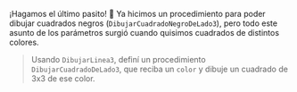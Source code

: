 ¡Hagamos el último pasito! :shoe: Ya hicimos un procedimiento para poder dibujar cuadrados negros (`DibujarCuadradoNegroDeLado3`), pero todo este asunto de los parámetros surgió cuando quisimos cuadrados de distintos colores. 

> Usando `DibujarLinea3`, definí un procedimiento `DibujarCuadradoDeLado3`, que reciba un `color` y dibuje un cuadrado de 3x3 de ese color.

